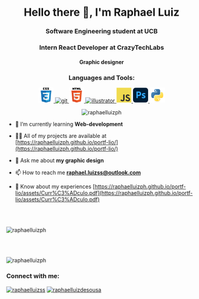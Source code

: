 <h1 align="center">Hello there 👋, I'm Raphael Luiz</h1>
<h3 align="center">Software Engineering student at UCB</h3>
<h3 align="center">Intern React Developer at CrazyTechLabs</h3>
<h4 align="center">Graphic designer</h4>

<h3 align="center">Languages and Tools:</h3>
<p align="center"> <a href="https://www.w3schools.com/css/" target="_blank" rel="noreferrer"> <img src="https://raw.githubusercontent.com/devicons/devicon/master/icons/css3/css3-original-wordmark.svg" alt="css3" width="40" height="40"/> </a> <a href="https://git-scm.com/" target="_blank" rel="noreferrer"> <img src="https://www.vectorlogo.zone/logos/git-scm/git-scm-icon.svg" alt="git" width="40" height="40"/> </a> <a href="https://www.w3.org/html/" target="_blank" rel="noreferrer"> <img src="https://raw.githubusercontent.com/devicons/devicon/master/icons/html5/html5-original-wordmark.svg" alt="html5" width="40" height="40"/> </a> <a href="https://www.adobe.com/in/products/illustrator.html" target="_blank" rel="noreferrer"> <img src="https://www.vectorlogo.zone/logos/adobe_illustrator/adobe_illustrator-icon.svg" alt="illustrator" width="40" height="40"/> </a> <a href="https://developer.mozilla.org/en-US/docs/Web/JavaScript" target="_blank" rel="noreferrer"> <img src="https://raw.githubusercontent.com/devicons/devicon/master/icons/javascript/javascript-original.svg" alt="javascript" width="40" height="40"/> </a> <a href="https://www.photoshop.com/en" target="_blank" rel="noreferrer"> <img src="https://raw.githubusercontent.com/devicons/devicon/master/icons/photoshop/photoshop-original.svg" alt="photoshop" width="40" height="40"/> </a> <a href="https://www.python.org" target="_blank" rel="noreferrer"> <img src="https://raw.githubusercontent.com/devicons/devicon/master/icons/python/python-original.svg" alt="python" width="40" height="40"/> </a> </p>

<p align="center"> <img src="https://komarev.com/ghpvc/?username=raphaelluizph&label=Profile%20views&color=0e75b6&style=flat" alt="raphaelluizph" /> </p>

- 🌱 I’m currently learning **Web-development**

- 👨‍💻 All of my projects are available at [https://raphaelluizph.github.io/portf-lio/](https://raphaelluizph.github.io/portf-lio/)

- 💬 Ask me about **my graphic design**

- 📫 How to reach me **raphael.luizss@outlook.com**

- 📄 Know about my experiences [https://raphaelluizph.github.io/portf-lio/assets/Curr%C3%ADculo.pdf](https://raphaelluizph.github.io/portf-lio/assets/Curr%C3%ADculo.pdf)




<br><br>
<p><img align="center" src="https://github-readme-stats.vercel.app/api/top-langs?username=raphaelluizph&show_icons=true&locale=en&layout=compact" alt="raphaelluizph" /></p>
<br><br>
<p><img align="center" src="https://github-readme-streak-stats.herokuapp.com/?user=raphaelluizph&" alt="raphaelluizph" /></p>


<h3 align="left">Connect with me:</h3>
<p align="left">
<a href="https://linkedin.com/in/raphaelluizss" target="blank"><img align="center" src="https://raw.githubusercontent.com/rahuldkjain/github-profile-readme-generator/master/src/images/icons/Social/linked-in-alt.svg" alt="raphaelluizss" height="30" width="40" /></a>
<a href="https://www.behance.net/raphaelluizdesousa" target="blank"><img align="center" src="https://raw.githubusercontent.com/rahuldkjain/github-profile-readme-generator/master/src/images/icons/Social/behance.svg" alt="raphaelluizdesousa" height="30" width="40" /></a>
</p>
